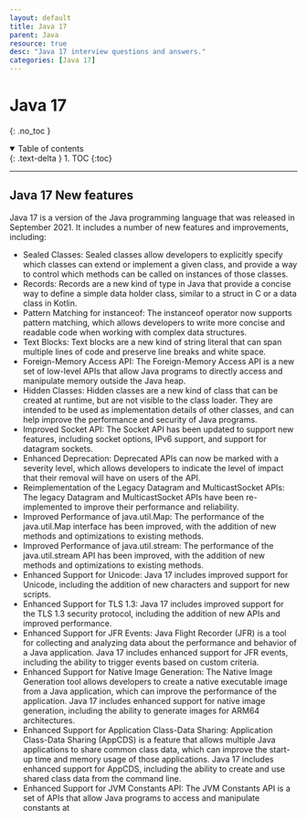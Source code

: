 ```yaml
---
layout: default
title: Java 17
parent: Java
resource: true
desc: "Java 17 interview questions and answers."
categories: [Java 17]
---
```


# Java 17
{: .no_toc }

<details open markdown="block">
  <summary>
    Table of contents
  </summary>
  {: .text-delta }
1. TOC
{:toc}
</details>

---
 

## Java 17 New features

Java 17 is a version of the Java programming language that was released in September 2021. It includes a number of new features and improvements, including:

- Sealed Classes: Sealed classes allow developers to explicitly specify which classes can extend or implement a given class, and provide a way to control which methods can be called on instances of those classes.
- Records: Records are a new kind of type in Java that provide a concise way to define a simple data holder class, similar to a struct in C or a data class in Kotlin.
- Pattern Matching for instanceof: The instanceof operator now supports pattern matching, which allows developers to write more concise and readable code when working with complex data structures.
- Text Blocks: Text blocks are a new kind of string literal that can span multiple lines of code and preserve line breaks and white space.
- Foreign-Memory Access API: The Foreign-Memory Access API is a new set of low-level APIs that allow Java programs to directly access and manipulate memory outside the Java heap.
- Hidden Classes: Hidden classes are a new kind of class that can be created at runtime, but are not visible to the class loader. They are intended to be used as implementation details of other classes, and can help improve the performance and security of Java programs.
- Improved Socket API: The Socket API has been updated to support new features, including socket options, IPv6 support, and support for datagram sockets.
- Enhanced Deprecation: Deprecated APIs can now be marked with a severity level, which allows developers to indicate the level of impact that their removal will have on users of the API.
- Reimplementation of the Legacy Datagram and MulticastSocket APIs: The legacy Datagram and MulticastSocket APIs have been re-implemented to improve their performance and reliability.
- Improved Performance of java.util.Map: The performance of the java.util.Map interface has been improved, with the addition of new methods and optimizations to existing methods.
- Improved Performance of java.util.stream: The performance of the java.util.stream API has been improved, with the addition of new methods and optimizations to existing methods.
- Enhanced Support for Unicode: Java 17 includes improved support for Unicode, including the addition of new characters and support for new scripts.
- Enhanced Support for TLS 1.3: Java 17 includes improved support for the TLS 1.3 security protocol, including the addition of new APIs and improved performance.
- Enhanced Support for JFR Events: Java Flight Recorder (JFR) is a tool for collecting and analyzing data about the performance and behavior of a Java application. Java 17 includes enhanced support for JFR events, including the ability to trigger events based on custom criteria.
- Enhanced Support for Native Image Generation: The Native Image Generation tool allows developers to create a native executable image from a Java application, which can improve the performance of the application. Java 17 includes enhanced support for native image generation, including the ability to generate images for ARM64 architectures.
- Enhanced Support for Application Class-Data Sharing: Application Class-Data Sharing (AppCDS) is a feature that allows multiple Java applications to share common class data, which can improve the start-up time and memory usage of those applications. Java 17 includes enhanced support for AppCDS, including the ability to create and use shared class data from the command line.
- Enhanced Support for JVM Constants API: The JVM Constants API is a set of APIs that allow Java programs to access and manipulate constants at




